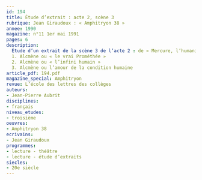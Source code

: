 ```yaml
---
id: 194
title: Étude d’extrait : acte 2, scène 3 
rubrique: Jean Giraudoux : « Amphitryon 38 »
annee: 1990
magazine: n°11 1er mai 1991
pages: 6
description: 
  Étude d’un extrait de la scène 3 de l’acte 2 : de « Mercure, l’humanité n’est pas ce que pensent les dieux ! »… à « sera mon fils préféré »…
  1. Alcmène ou « le vrai Prométhée »
  2. Alcmène ou « l’infini humain »
  3. Alcmène ou l’amour de la condition humaine
article_pdf: 194.pdf
magazine_special: Amphitryon
revue: L’école des lettres des collèges
auteurs:
- Jean-Pierre Aubrit
disciplines:
- français
niveau_etudes:
- troisième
oeuvres:
- Amphitryon 38
ecrivains:
- Jean Giraudoux
programmes:
- lecture - théâtre
- lecture - étude d’extraits
siecles:
- 20e siècle
---
```

